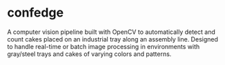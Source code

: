 # confedge
A computer vision pipeline built with OpenCV to automatically detect and count cakes placed on an industrial tray along an assembly line. Designed to handle real-time or batch image processing in environments with gray/steel trays and cakes of varying colors and patterns.
